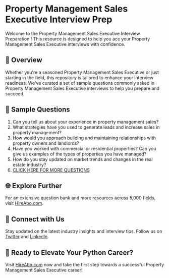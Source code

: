 # Property Management Sales Executive Interview Prep

Welcome to the Property Management Sales Executive Interview Preparation ! This resource is designed to help you ace your Property Management Sales Executive interviews with confidence.

## 🚀 Overview

Whether you're a seasoned Property Management Sales Executive or just starting in the field, this repository is tailored to enhance your interview readiness. We've curated a set of sample questions commonly asked in Property Management Sales Executive interviews to help you prepare and succeed.

## 📝 Sample Questions

1. Can you tell us about your experience in property management sales?
2. What strategies have you used to generate leads and increase sales in property management?
3. How would you approach building and maintaining relationships with property owners and landlords?
4. Have you worked with commercial or residential properties? Can you give us examples of the types of properties you have managed?
5. How do you stay updated on market trends and changes in the real estate industry?
6. [CLICK HERE FOR MORE QUESTIONS](https://hireabo.com/job/21_1_21/Property%20Management%20Sales%20Executive)

## 🌐 Explore Further

For an extensive question bank and more resources across 5,000 fields, visit [HireAbo.com](https://www.hireabo.com).

## 📱 Connect with Us

Stay updated on the latest industry insights and interview tips. Follow us on [Twitter](https://twitter.com/hireabo) and [LinkedIn](https://www.linkedin.com/in/hire-abo-3609972a8/).

## 🚀 Ready to Elevate Your Python Career?

Visit [HireAbo.com](https://www.hireabo.com) now and take the first step towards a successful Property Management Sales Executive career!